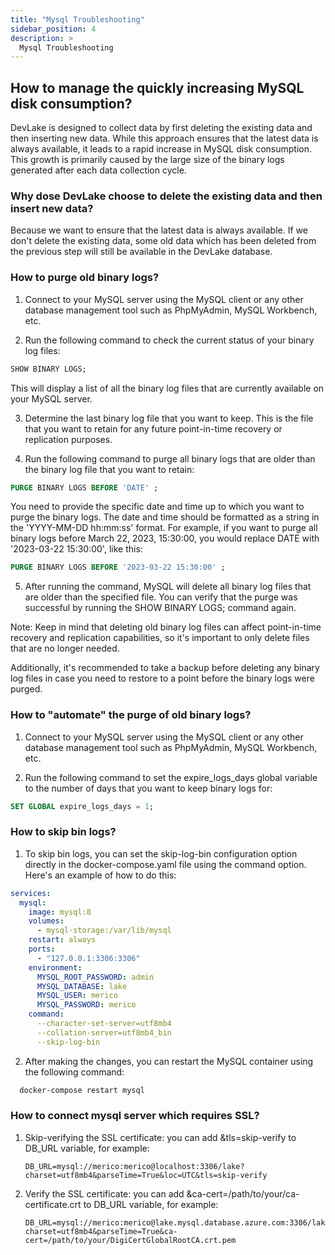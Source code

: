 ```yaml
---
title: "Mysql Troubleshooting"
sidebar_position: 4
description: >
  Mysql Troubleshooting
---
```


## How to manage the quickly increasing MySQL disk consumption?

DevLake is designed to collect data by first deleting the existing data and
then inserting new data. While this approach ensures that the latest data is
always available, it leads to a rapid increase in MySQL disk consumption.
This growth is primarily caused by the large size of the binary logs generated
after each data collection cycle.

### Why dose DevLake choose to delete the existing data and then insert new data?

Because we want to ensure that the latest data is 
always available. If we don't delete the existing data, some old data which has been deleted 
from the previous step will still be available in the DevLake database.


### How to purge old binary logs?

1. Connect to your MySQL server using the MySQL client or any other database management tool such as PhpMyAdmin, MySQL Workbench, etc.

2. Run the following command to check the current status of your binary log files:

```sql
SHOW BINARY LOGS;
```
This will display a list of all the binary log files that are currently available on your MySQL server.

3. Determine the last binary log file that you want to keep. This is the file that you want to retain for any future point-in-time recovery or replication purposes.

4. Run the following command to purge all binary logs that are older than the binary log file that you want to retain:

```sql
PURGE BINARY LOGS BEFORE 'DATE' ;
```
You need to provide the specific date and time up to which you want to purge the binary logs. The date and time should be formatted as a string in the 'YYYY-MM-DD hh:mm:ss' format.
For example, if you want to purge all binary logs before March 22, 2023, 15:30:00, you would replace DATE with '2023-03-22 15:30:00', like this:

```sql
PURGE BINARY LOGS BEFORE '2023-03-22 15:30:00' ;
```


5. After running the command, MySQL will delete all binary log files that are older than the specified file. You can verify that the purge was successful by running the SHOW BINARY LOGS; command again.

Note: Keep in mind that deleting old binary log files can affect point-in-time recovery and replication capabilities, so it's important to only delete files that are no longer needed.

Additionally, it's recommended to take a backup before deleting any binary log files in case you need to restore to a point before the binary logs were purged.

### How to "automate" the purge of old binary logs?

1. Connect to your MySQL server using the MySQL client or any other database management tool such as PhpMyAdmin, MySQL Workbench, etc.

2. Run the following command to set the expire_logs_days global variable to the number of days that you want to keep binary logs for:

```sql
SET GLOBAL expire_logs_days = 1;
```

### How to skip bin logs?

1. To skip bin logs, you can set the skip-log-bin configuration option directly in the docker-compose.yaml file using the command option. Here's an example of how to do this:
```yaml
services:
  mysql:
    image: mysql:8
    volumes:
      - mysql-storage:/var/lib/mysql
    restart: always
    ports:
      - "127.0.0.1:3306:3306"
    environment:
      MYSQL_ROOT_PASSWORD: admin
      MYSQL_DATABASE: lake
      MYSQL_USER: merico
      MYSQL_PASSWORD: merico
    command:
      --character-set-server=utf8mb4
      --collation-server=utf8mb4_bin
      --skip-log-bin
```

2. After making the changes, you can restart the MySQL container using the following command:
```bash
  docker-compose restart mysql
```


### How to connect mysql server which requires SSL?
1. Skip-verifying the SSL certificate: you can add &tls=skip-verify to DB_URL variable, for example:
   ```
   DB_URL=mysql://merico:merico@localhost:3306/lake?charset=utf8mb4&parseTime=True&loc=UTC&tls=skip-verify
   ```
2. Verify the SSL certificate: you can add &ca-cert=/path/to/your/ca-certificate.crt to DB_URL variable, for example:
   ```
   DB_URL=mysql://merico:merico@lake.mysql.database.azure.com:3306/lake?charset=utf8mb4&parseTime=True&ca-cert=/path/to/your/DigiCertGlobalRootCA.crt.pem
   ```
